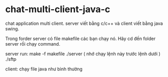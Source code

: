 # chat-multi-client-java-c
chat application multi client. server viết bằng c/c++ và client viết bằng java swing.

Trong forder server có file makefile các bạn chạy nó.
Hãy cd đến folder server rồi chạy command.

server run:
	make -f makefile
	./server <port>    ( nhớ chạy lệnh này trước lệnh dưới )
	./sftp <port>

client: chạy file java như bình thường
